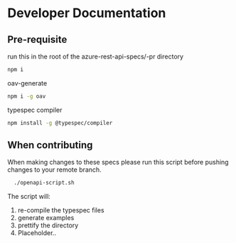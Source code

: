 # Developer Documentation

## Pre-requisite

run this in the root of the azure-rest-api-specs/-pr directory
```bash
npm i
```
oav-generate
```bash
npm i -g oav
```
typespec compiler
```bash
npm install -g @typespec/compiler
```
## When contributing
When making changes to these specs please run this script before pushing changes to your remote branch.
 ```bash
   ./openapi-script.sh
```

The script will:
1. re-compile the typespec files
2. generate examples
3. prettify the directory
1. Placeholder..